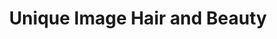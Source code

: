 ---
title: "Unique Image Hair and Beauty"
url: /birmingham/unique-image-hair-and-beauty/
shop: Friseur
---